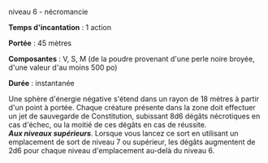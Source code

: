 niveau 6 - nécromancie

**Temps d'incantation** : 1 action

**Portée** : 45 mètres

**Composantes** : V, S, M (de la poudre provenant d'une perle noire broyée, d'une valeur d'au moins 500 po)

**Durée** : instantanée

Une sphère d'énergie négative s'étend dans un rayon de 18 mètres à partir d'un point à portée. Chaque créature présente dans la zone doit effectuer un jet de sauvegarde de Constitution, subissant 8d6 dégâts nécrotiques en cas d'échec, ou la moitié de ces dégâts en cas de réussite.  
**_Aux niveaux supérieurs_**. Lorsque vous lancez ce sort en utilisant un emplacement de sort de niveau 7 ou supérieur, les dégâts augmentent de 2d6 pour chaque niveau d'emplacement au-delà du niveau 6.